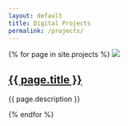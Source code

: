 ```yaml
---
layout: default
title: Digital Projects 
permalink: /projects/
---
```


{% for page in site.projects %}
  <img class="preview" src="{{ site.baseurl }}/assets/images/{{ page.image }}">
  <section class="description"><h2><a href="{{ site.baseurl }}{{ page.permalink }}">{{ page.title }}</a></h2>
  <p>{{ page.description }}</p>
  </section>
{% endfor %}
